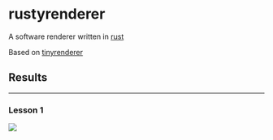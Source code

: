 # rustyrenderer

A software renderer written in [rust](https://www.rust-lang.org/)

Based on [tinyrenderer](https://github.com/ssloy/tinyrenderer)

## Results
---

### Lesson 1

![](http://i.imgur.com/e604bR7.png)
